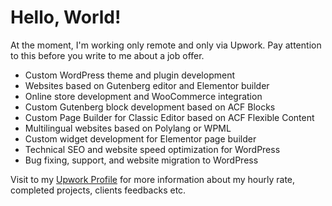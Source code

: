 # Hello, World!

At the moment, I'm working only remote and only via Upwork. Pay attention to this before you write to me about a job offer.

- Custom WordPress theme and plugin development
- Websites based on Gutenberg editor and Elementor builder
- Online store development and WooCommerce integration
- Custom Gutenberg block development based on ACF Blocks
- Custom Page Builder for Classic Editor based on ACF Flexible Content
- Multilingual websites based on Polylang or WPML
- Custom widget development for Elementor page builder
- Technical SEO and website speed optimization for WordPress
- Bug fixing, support, and website migration to WordPress

Visit to my [Upwork Profile](https://www.upwork.com/freelancers/~01c645635aee41c921) for more information about my hourly rate, completed projects, clients feedbacks etc.

